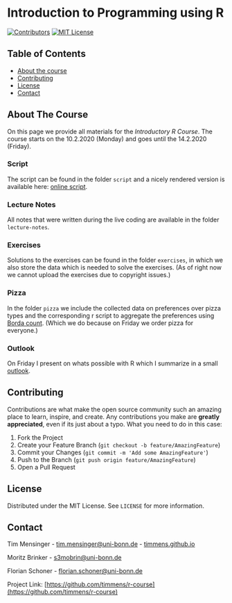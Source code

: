 # Introduction to Programming using R

[![Contributors][contributors-shield]][contributors-url]
[![MIT License][license-shield]][license-url]

## Table of Contents

* [About the course](#about-the-project)
* [Contributing](#contributing)
* [License](#license)
* [Contact](#contact)

<!-- ABOUT THE COURSE -->
## About The Course

On this page we provide all materials for the *Introductory R Course*.
The course starts on the 10.2.2020 (Monday) and goes until the 14.2.2020 (Friday).

### Script

The script can be found in the folder `script` and a nicely rendered version is available here: [online script](https://htmlpreview.github.io/?https://github.com/timmens/r-course/blob/master/script/script.html).

### Lecture Notes

All notes that were written during the live coding are available in the folder `lecture-notes`.

### Exercises

Solutions to the exercises can be found in the folder `exercises`, in which we also store the data which is needed to solve the exercises. (As of right now we cannot upload the exercises due to copyright issues.)

### Pizza

In the folder `pizza` we include the collected data on preferences over pizza types and the corresponding r script to aggregate the preferences using [Borda count](https://en.wikipedia.org/wiki/Borda_count). (Which we do because on Friday we order pizza for everyone.)

### Outlook

On Friday I present on whats possible with R which I summarize in a small [outlook](https://htmlpreview.github.io/?https://github.com/timmens/r-course/blob/master/outlook/outlook.html).

<!-- CONTRIBUTING -->
## Contributing

Contributions are what make the open source community such an amazing place to learn, inspire, and create.
Any contributions you make are **greatly appreciated**, even if its just about a typo.
What you need to do in this case:

1. Fork the Project
2. Create your Feature Branch (`git checkout -b feature/AmazingFeature`)
3. Commit your Changes (`git commit -m 'Add some AmazingFeature'`)
4. Push to the Branch (`git push origin feature/AmazingFeature`)
5. Open a Pull Request

<!-- LICENSE -->
## License

Distributed under the MIT License. See `LICENSE` for more information.

<!-- CONTACT -->
## Contact

Tim Mensinger - tim.mensinger@uni-bonn.de - [timmens.github.io](https://timmens.github.io/) 

Moritz Brinker - s3mobrin@uni-bonn.de

Florian Schoner - florian.schoner@uni-bonn.de

Project Link: [https://github.com/timmens/r-course](https://github.com/timmens/r-course)


<!-- MARKDOWN LINKS & IMAGES -->
<!-- https://www.markdownguide.org/basic-syntax/#reference-style-links -->

[contributors-shield]: https://img.shields.io/github/contributors/timmens/r-course
[contributors-url]: https://github.com/timmens/r-course/graphs/contributors
[license-shield]: https://img.shields.io/badge/License-MIT-yellow.svg
[license-url]: https://github.com/timmens/r-course/blob/master/LICENSE
